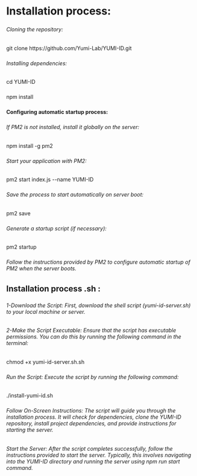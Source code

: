 <h1 align="left">Installation process:</h1>

###

<h6 align="left">Cloning the repository:</h6>

###

<p align="left">git clone https://github.com/Yumi-Lab/YUMI-ID.git</p>

###

<h6 align="left">Installing dependencies:</h6>

###

<p align="left">cd YUMI-ID</p>

###

<p align="left">npm install</p>

###

<h4 align="left">Configuring automatic startup process:</h4>

###

<h6 align="left">If PM2 is not installed, install it globally on the server:</h6>

###

<p align="left">npm install -g pm2</p>

###

<h6 align="left">Start your application with PM2:</h6>

###

<p align="left">pm2 start index.js --name YUMI-ID</p>

###

<h6 align="left">Save the process to start automatically on server boot:</h6>

###

<p align="left">pm2 save</p>

###

<h6 align="left">Generate a startup script (if necessary):</h6>

###

<p align="left">pm2 startup</p>

###

<h6 align="left">Follow the instructions provided by PM2 to configure automatic startup of PM2 when the server boots.</h6>

###

<h2 align="left">Installation process .sh :</h2>

###

<h6 align="left">1-Download the Script: First, download the shell script (yumi-id-server.sh) to your local machine or server.</h6>

###


<h6 align="left">2-Make the Script Executable: Ensure that the script has executable permissions. You can do this by running the following command in the terminal:</h6>

<p align="left">chmod +x yumi-id-server.sh.sh</p>

###


<h6 align="left">Run the Script: Execute the script by running the following command:</h6>

<p align="left">./install-yumi-id.sh</p>

###

<h6 align="left">Follow On-Screen Instructions: The script will guide you through the installation process. It will check for dependencies, clone the YUMI-ID repository, install project dependencies, and provide instructions for starting the server.</h6>

###

<h6 align="left">Start the Server: After the script completes successfully, follow the instructions provided to start the server. Typically, this involves navigating into the YUMI-ID directory and running the server using npm run start command.</h6>
